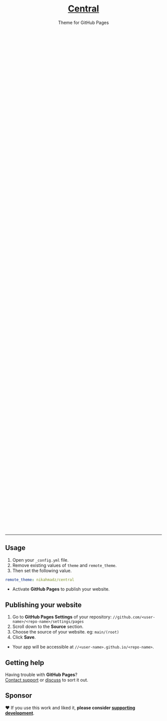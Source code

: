 &nbsp;

<div style="margin:40vh auto">
<h1 align="center"><a href="https://nikahmadz.github.io/central">Central</a></h1>
<p align="center">Theme for GitHub Pages</p>
</div>

&nbsp;

***

## Usage

1. Open your `_config.yml` file.
2. Remove existing values of `theme` and `remote_theme`.
3. Then set the following value.

```yml
remote_theme: nikahmadz/central
```
- Activate **GitHub Pages** to publish your website.

## Publishing your website

1. Go to **GitHub Pages Settings** of your repository:
    `//github.com/<user-name>/<repo-name>/settings/pages`
2. Scroll down to the **Source** section.
3. Choose the source of your website. eg: `main/(root)`
4. Click **Save**.

- Your app will be accessible at `//<user-name>.github.io/<repo-name>`.


## Getting help

Having trouble with **GitHub Pages**?  
[Contact support](https://support.github.com/contact) or [discuss][] to sort it out.

[discuss]: https://github.com/nikahmadz/central/discussions "Lets discuss about this project"

## Sponsor

❤️ If you use this work and liked it, **please consider [supporting development][pay]**.

[pay]: https://nikahmadz.github.io/#!pay "See payment options"
